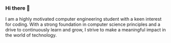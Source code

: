 ### Hi there 👋

I am a highly motivated computer engineering student with a keen interest for coding. With a strong foundation in computer science principles and a drive to continuously learn and grow, I strive to make a meaningful impact in the world of technology.

